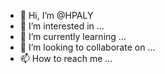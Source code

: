 - 👋 Hi, I’m @HPALY
- 👀 I’m interested in ...
- 🌱 I’m currently learning ...
- 💞️ I’m looking to collaborate on ...
- 📫 How to reach me ...

<!---
HPALY/HPALY is a ✨ special ✨ repository because its `README.md` (this file) appears on your GitHub profile.
You can click the Preview link to take a look at your changes.
--->
